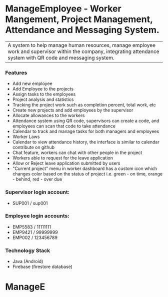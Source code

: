 # ManageEmployee - Worker Mangement, Project Management, Attendance and Messaging System.
<table>
  <tr>
    <td>
      A system to help manage human resources, manage employee work and supervisor within the company, integrating attendance system with QR code and messaging system.
    </td>
  </tr>
</table>

### Features
- Add new employee
- Add Employee to the projects
- Assign tasks to the employees
- Project analysis and statistics
- Tracking the project work such as completion percent, total work, etc 
- Create new projects and add employees by the supervisor
- Allocate allowances to the workers
- Attendance system using QR code, supervisors can create a code, and employees can scan that code to take attendance
- Calendar to track and manage tasks for both managers and employees
- Worker Laws
- Calendar to view attendance history, the interface is similar to calendar contribute on github
- Chat feature, workers can chat with other people in the project
- Workers able to request for the leave application 
- Allow or Reject leave application submitted by users 
- "Current project" menu in worker dashboard has a custom icon which changes color based on the status of project i.e. green - on time, orange - behind, red - over due 


### Supervisor login account: 
 - SUP001 / sup001
### Employee login accounts:
 - EMP5583 / 11111111
 - EMP9421 / 99999999
 - EMP002 / 123456789 

### Technology Stack
- Java (Android)
- Firebase (firestore database)
# ManageE

